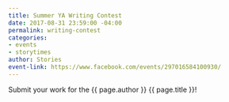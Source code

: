 ```yaml
---
title: Summer YA Writing Contest
date: 2017-08-31 23:59:00 -04:00
permalink: writing-contest
categories:
- events
- storytimes
author: Stories
event-link: https://www.facebook.com/events/297016584100930/
---
```


Submit your work for the {{ page.author }} {{ page.title }}!
